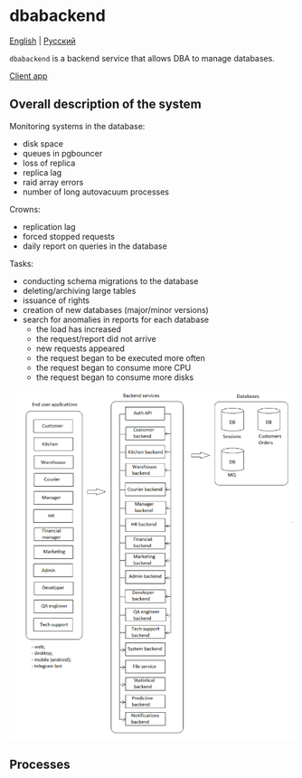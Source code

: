 # dbabackend

[English](dbabackend.md) | [Русский](dbabackend.ru.md)

`dbabackend` is a backend service that allows DBA to manage databases.

[Client app](../frontend/dbaclient.md)

## Overall description of the system 

Monitoring systems in the database:
- disk space
- queues in pgbouncer
- loss of replica
- replica lag
- raid array errors
- number of long autovacuum processes

Crowns:
- replication lag
- forced stopped requests
- daily report on queries in the database

Tasks:
- conducting schema migrations to the database
- deleting/archiving large tables
- issuance of rights
- creation of new databases (major/minor versions)
- search for anomalies in reports for each database
     - the load has increased
     - the request/report did not arrive
     - new requests appeared
     - the request began to be executed more often
     - the request began to consume more CPU
     - the request began to consume more disks

![system_overall](../img/system_overall.png)

## Processes 
